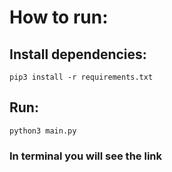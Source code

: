 # How to run:
## Install dependencies:
`pip3 install -r requirements.txt`
## Run:
`python3 main.py`
### In terminal you will see the link